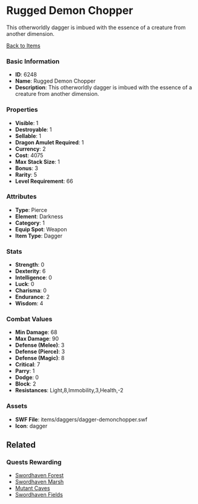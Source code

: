 # Rugged Demon Chopper

This otherworldly dagger is imbued with the essence of a creature from another dimension.

[Back to Items](../items.md)

### Basic Information

- **ID**: 6248
- **Name**: Rugged Demon Chopper
- **Description**: This otherworldly dagger is imbued with the essence of a creature from another dimension.

### Properties

- **Visible**: 1
- **Destroyable**: 1
- **Sellable**: 1
- **Dragon Amulet Required**: 1
- **Currency**: 2
- **Cost**: 4075
- **Max Stack Size**: 1
- **Bonus**: 3
- **Rarity**: 5
- **Level Requirement**: 66

### Attributes

- **Type**: Pierce
- **Element**: Darkness
- **Category**: 1
- **Equip Spot**: Weapon
- **Item Type**: Dagger

### Stats

- **Strength**: 0
- **Dexterity**: 6
- **Intelligence**: 0
- **Luck**: 0
- **Charisma**: 0
- **Endurance**: 2
- **Wisdom**: 4

### Combat Values

- **Min Damage**: 68
- **Max Damage**: 90
- **Defense (Melee)**: 3
- **Defense (Pierce)**: 3
- **Defense (Magic)**: 8
- **Critical**: 7
- **Parry**: 1
- **Dodge**: 0
- **Block**: 2
- **Resistances**: Light,8,Immobility,3,Health,-2

### Assets

- **SWF File**: items/daggers/dagger-demonchopper.swf
- **Icon**: dagger

## Related

### Quests Rewarding

- [Swordhaven Forest](../quests/842-swordhaven-forest.md)
- [Swordhaven Marsh](../quests/843-swordhaven-marsh.md)
- [Mutant Caves](../quests/844-mutant-caves.md)
- [Swordhaven Fields](../quests/845-swordhaven-fields.md)

